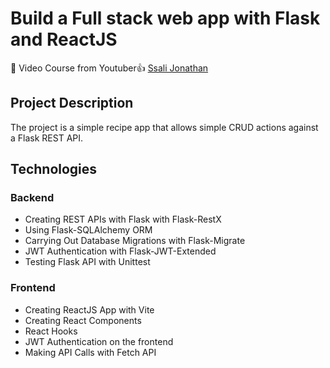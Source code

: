 # Build a Full stack web app with Flask and ReactJS

🎥 Video Course from Youtuber👍 [Ssali Jonathan](https://www.youtube.com/playlist?list=PLEt8Tae2spYkfEYQnKxQ4vrOULAnMI1iF)

## Project Description

The project is a simple recipe app that allows simple CRUD actions against a Flask REST API.

## Technologies

### Backend

- Creating REST APIs with Flask with Flask-RestX
- Using Flask-SQLAlchemy ORM
- Carrying Out Database Migrations with Flask-Migrate
- JWT Authentication with Flask-JWT-Extended
- Testing Flask API with Unittest

### Frontend

- Creating ReactJS App with Vite
- Creating React Components
- React Hooks
- JWT Authentication on the frontend
- Making API Calls with Fetch API
